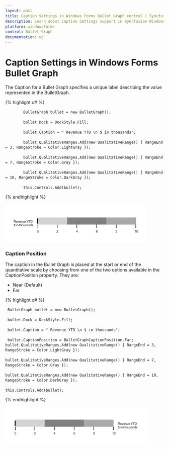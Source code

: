 ```yaml
---
layout: post
title: Caption Settings in Windows Forms Bullet Graph control | Syncfusion
description: Learn about Caption Settings support in Syncfusion Windows Forms Bullet Graph control and more details.
platform: windowsforms
control: Bullet Graph
documentation: ug
---
```



# Caption Settings in Windows Forms Bullet Graph

The Caption for a Bullet Graph specifies a unique label describing the value represented in the BulletGraph. 

{% highlight c# %}

			BulletGraph bullet = new BulletGraph();

            bullet.Dock = DockStyle.Fill;

            bullet.Caption = " Revenue YTD \n $ in thousands";

            bullet.QualitativeRanges.Add(new QualitativeRange() { RangeEnd = 3, RangeStroke = Color.LightGray });

            bullet.QualitativeRanges.Add(new QualitativeRange() { RangeEnd = 7, RangeStroke = Color.Gray });

            bullet.QualitativeRanges.Add(new QualitativeRange() { RangeEnd = 10, RangeStroke = Color.DarkGray });                    

            this.Controls.Add(bullet);

{% endhighlight %}

![Features_img3](Features_images/Features_img3.png)

### Caption Position

The caption in the Bullet Graph is placed at the start or end of the quantitative scale by choosing from one of the two options available in the CaptionPosition property. They are:

* Near (Default)
* Far

{% highlight c# %}

     BulletGraph bullet = new BulletGraph();

     bullet.Dock = DockStyle.Fill;

     bullet.Caption = " Revenue YTD \n $ in thousands";

     bullet.CaptionPosition = BulletGraphCaptionPosition.Far;            bullet.QualitativeRanges.Add(new QualitativeRange() { RangeEnd = 3, RangeStroke = Color.LightGray });

    bullet.QualitativeRanges.Add(new QualitativeRange() { RangeEnd = 7, RangeStroke = Color.Gray });

    bullet.QualitativeRanges.Add(new QualitativeRange() { RangeEnd = 10, RangeStroke = Color.DarkGray });                    

    this.Controls.Add(bullet);

{% endhighlight %}

![Features_img4](Features_images/Features_img4.png)
